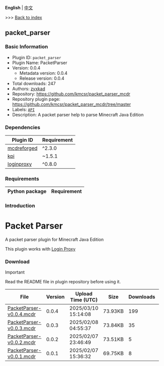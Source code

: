 **English** | [中文](readme-zh_cn.md)

\>\>\> [Back to index](/readme.md)

## packet_parser

### Basic Information

- Plugin ID: `packet_parser`
- Plugin Name: PacketParser
- Version: 0.0.4
  - Metadata version: 0.0.4
  - Release version: 0.0.4
- Total downloads: 247
- Authors: [zyxkad](https://github.com/zyxkad)
- Repository: https://github.com/kmcsr/packet_parser_mcdr
- Repository plugin page: https://github.com/kmcsr/packet_parser_mcdr/tree/master
- Labels: [`API`](/labels/api/readme.md)
- Description: A packet parser help to parse Minecraft Java Edition

### Dependencies

| Plugin ID | Requirement |
| --- | --- |
| [mcdreforged](https://github.com/Fallen-Breath/MCDReforged) | ^2.3.0 |
| [kpi](/plugins/kpi/readme.md) | ~1.5.1 |
| [loginproxy](/plugins/loginproxy/readme.md) | ^0.8.0 |

### Requirements

| Python package | Requirement |
| --- | --- |

### Introduction


# Packet Parser

A packet parser plugin for Minecraft Java Edition

This plugin works with [Login Proxy](https://github.com/kmcsr/login_proxy_mcdr)

### Download

> [!IMPORTANT]
> Read the README file in plugin repository before using it.

| File | Version | Upload Time (UTC) | Size | Downloads | Operations |
| --- | --- | --- | --- | --- | --- |
| [PacketParser-v0.0.4.mcdr](https://github.com/kmcsr/packet_parser_mcdr/releases/tag/v0.0.4) | 0.0.4 | 2025/03/10 15:14:08 | 73.93KB | 199 | [Download](https://github.com/kmcsr/packet_parser_mcdr/releases/download/v0.0.4/PacketParser-v0.0.4.mcdr) |
| [PacketParser-v0.0.3.mcdr](https://github.com/kmcsr/packet_parser_mcdr/releases/tag/v0.0.3) | 0.0.3 | 2025/02/08 04:55:37 | 73.84KB | 35 | [Download](https://github.com/kmcsr/packet_parser_mcdr/releases/download/v0.0.3/PacketParser-v0.0.3.mcdr) |
| [PacketParser-v0.0.2.mcdr](https://github.com/kmcsr/packet_parser_mcdr/releases/tag/v0.0.2) | 0.0.2 | 2025/02/07 23:46:49 | 73.51KB | 5 | [Download](https://github.com/kmcsr/packet_parser_mcdr/releases/download/v0.0.2/PacketParser-v0.0.2.mcdr) |
| [PacketParser-v0.0.1.mcdr](https://github.com/kmcsr/packet_parser_mcdr/releases/tag/v0.0.1) | 0.0.1 | 2025/02/07 15:36:32 | 69.75KB | 8 | [Download](https://github.com/kmcsr/packet_parser_mcdr/releases/download/v0.0.1/PacketParser-v0.0.1.mcdr) |

